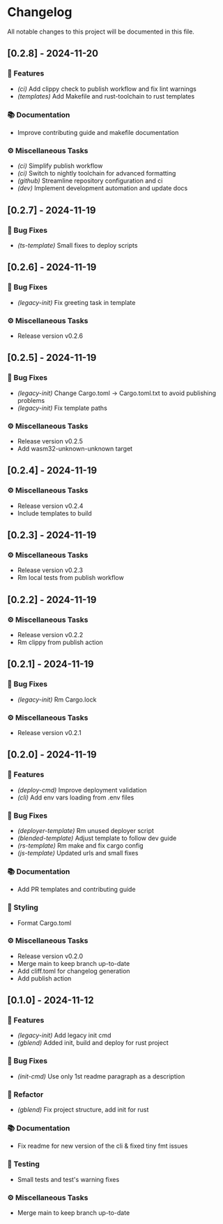 # Changelog

All notable changes to this project will be documented in this file.

## [0.2.8] - 2024-11-20

### 🚀 Features

- *(ci)* Add clippy check to publish workflow and fix lint warnings
- *(templates)* Add Makefile and rust-toolchain to rust templates

### 📚 Documentation

- Improve contributing guide and makefile documentation

### ⚙️ Miscellaneous Tasks

- *(ci)* Simplify publish workflow
- *(ci)* Switch to nightly toolchain for advanced formatting
- *(github)* Streamline repository configuration and ci
- *(dev)* Implement development automation and update docs

## [0.2.7] - 2024-11-19

### 🐛 Bug Fixes

- *(ts-template)* Small fixes to deploy scripts

## [0.2.6] - 2024-11-19

### 🐛 Bug Fixes

- *(legacy-init)* Fix greeting task in template

### ⚙️ Miscellaneous Tasks

- Release version v0.2.6

## [0.2.5] - 2024-11-19

### 🐛 Bug Fixes

- *(legacy-init)* Change Cargo.toml -> Cargo.toml.txt to avoid publishing problems
- *(legacy-init)* Fix template paths

### ⚙️ Miscellaneous Tasks

- Release version v0.2.5
- Add wasm32-unknown-unknown target

## [0.2.4] - 2024-11-19

### ⚙️ Miscellaneous Tasks

- Release version v0.2.4
- Include templates to build

## [0.2.3] - 2024-11-19

### ⚙️ Miscellaneous Tasks

- Release version v0.2.3
- Rm local tests from publish workflow

## [0.2.2] - 2024-11-19

### ⚙️ Miscellaneous Tasks

- Release version v0.2.2
- Rm clippy from publish action

## [0.2.1] - 2024-11-19

### 🐛 Bug Fixes

- *(legacy-init)* Rm Cargo.lock

### ⚙️ Miscellaneous Tasks

- Release version v0.2.1

## [0.2.0] - 2024-11-19

### 🚀 Features

- *(deploy-cmd)* Improve deployment validation
- *(cli)* Add env vars loading from .env files

### 🐛 Bug Fixes

- *(deployer-template)* Rm unused deployer script
- *(blended-template)* Adjust template to follow dev guide
- *(rs-template)* Rm make and fix cargo config
- *(js-template)* Updated urls and small fixes

### 📚 Documentation

- Add PR templates and contributing guide

### 🎨 Styling

- Format Cargo.toml

### ⚙️ Miscellaneous Tasks

- Release version v0.2.0
- Merge main to keep branch up-to-date
- Add cliff.toml for changelog generation
- Add publish action

## [0.1.0] - 2024-11-12

### 🚀 Features

- *(legacy-init)* Add legacy init cmd
- *(gblend)* Added init, build and deploy for rust project

### 🐛 Bug Fixes

- *(init-cmd)* Use only 1st readme paragraph as a description

### 🚜 Refactor

- *(gblend)* Fix project structure, add init for rust

### 📚 Documentation

- Fix readme for new version of the cli & fixed tiny fmt issues

### 🧪 Testing

- Small tests and test's warning fixes

### ⚙️ Miscellaneous Tasks

- Merge main to keep branch up-to-date

<!-- generated by git-cliff -->
